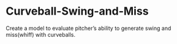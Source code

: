 # Curveball-Swing-and-Miss
Create a model to evaluate pitcher’s ability to generate swing and miss(whiff) with curveballs.
